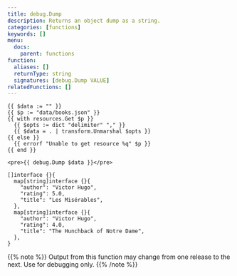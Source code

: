 ```yaml
---
title: debug.Dump
description: Returns an object dump as a string.
categories: [functions]
keywords: []
menu:
  docs:
    parent: functions
function:
  aliases: []
  returnType: string
  signatures: [debug.Dump VALUE]
relatedFunctions: []
---
```


```go-html-template
{{ $data := "" }}
{{ $p := "data/books.json" }}
{{ with resources.Get $p }}
  {{ $opts := dict "delimiter" "," }}
  {{ $data = . | transform.Unmarshal $opts }}
{{ else }}
  {{ errorf "Unable to get resource %q" $p }}
{{ end }}
```

```go-html-template
<pre>{{ debug.Dump $data }}</pre>
```

```text
[]interface {}{
  map[string]interface {}{
    "author": "Victor Hugo",
    "rating": 5.0,
    "title": "Les Misérables",
  },
  map[string]interface {}{
    "author": "Victor Hugo",
    "rating": 4.0,
    "title": "The Hunchback of Notre Dame",
  },
}
```



{{% note %}}
Output from this function may change from one release to the next. Use for debugging only.
{{% /note %}}
